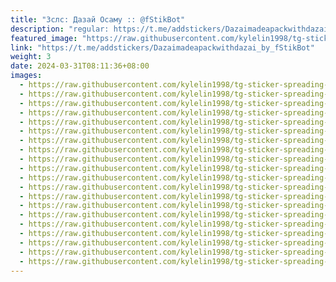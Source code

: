 ```yaml
---
title: "Зслс: Дазай Осаму :: @fStikBot"
description: "regular: https://t.me/addstickers/Dazaimadeapackwithdazai_by_fStikBot"
featured_image: "https://raw.githubusercontent.com/kylelin1998/tg-sticker-spreading-worldwide-images/main/img/29cc1489-416a-4650-82c9-40337b769b10.jpg"
link: "https://t.me/addstickers/Dazaimadeapackwithdazai_by_fStikBot"
weight: 3
date: 2024-03-31T08:11:36+08:00
images:
  - https://raw.githubusercontent.com/kylelin1998/tg-sticker-spreading-worldwide-images/main/img/29cc1489-416a-4650-82c9-40337b769b10.jpg
  - https://raw.githubusercontent.com/kylelin1998/tg-sticker-spreading-worldwide-images/main/img/0e8f37eb-7b69-42eb-ac04-ee26b49cb8e6.jpg
  - https://raw.githubusercontent.com/kylelin1998/tg-sticker-spreading-worldwide-images/main/img/4542d5b9-4a9c-4710-ab55-50e1e8f889ec.jpg
  - https://raw.githubusercontent.com/kylelin1998/tg-sticker-spreading-worldwide-images/main/img/72e2987a-9713-43eb-95fe-bbbced5ccb39.jpg
  - https://raw.githubusercontent.com/kylelin1998/tg-sticker-spreading-worldwide-images/main/img/2d13afa7-2084-4fec-a544-93877006b44a.jpg
  - https://raw.githubusercontent.com/kylelin1998/tg-sticker-spreading-worldwide-images/main/img/ab336e5e-a83a-4c85-99aa-151df9f26b19.jpg
  - https://raw.githubusercontent.com/kylelin1998/tg-sticker-spreading-worldwide-images/main/img/2060db16-4679-4e22-89d4-7cbd7e356165.jpg
  - https://raw.githubusercontent.com/kylelin1998/tg-sticker-spreading-worldwide-images/main/img/c743fa60-5829-42e8-9854-a9459b836322.jpg
  - https://raw.githubusercontent.com/kylelin1998/tg-sticker-spreading-worldwide-images/main/img/4b33f9c9-4c1f-4ac3-89f9-f720aef65d28.jpg
  - https://raw.githubusercontent.com/kylelin1998/tg-sticker-spreading-worldwide-images/main/img/e41a647d-05ba-4203-82e1-27c15c4db056.jpg
  - https://raw.githubusercontent.com/kylelin1998/tg-sticker-spreading-worldwide-images/main/img/b7163355-4659-4d14-a8c7-90707c1220cc.jpg
  - https://raw.githubusercontent.com/kylelin1998/tg-sticker-spreading-worldwide-images/main/img/45763864-7cc5-4444-936d-2f60714d999a.jpg
  - https://raw.githubusercontent.com/kylelin1998/tg-sticker-spreading-worldwide-images/main/img/f42cee6d-fa83-4fa6-927c-2788be7f6db4.jpg
  - https://raw.githubusercontent.com/kylelin1998/tg-sticker-spreading-worldwide-images/main/img/0babbc71-6c2b-4687-9812-a186cad3b49c.jpg
  - https://raw.githubusercontent.com/kylelin1998/tg-sticker-spreading-worldwide-images/main/img/2f16d071-5c2c-467c-a9a2-e52f7ad7d975.jpg
  - https://raw.githubusercontent.com/kylelin1998/tg-sticker-spreading-worldwide-images/main/img/20b6a42f-32d8-479c-8287-6710a2855b10.jpg
  - https://raw.githubusercontent.com/kylelin1998/tg-sticker-spreading-worldwide-images/main/img/31c376c3-7eac-4aee-b1a4-9bb82aa3c99e.jpg
  - https://raw.githubusercontent.com/kylelin1998/tg-sticker-spreading-worldwide-images/main/img/a3fe01c4-7657-4cd7-b6fa-18757011765e.jpg
  - https://raw.githubusercontent.com/kylelin1998/tg-sticker-spreading-worldwide-images/main/img/7eb6666e-e5dc-4ecb-98cd-4271b3196596.jpg
  - https://raw.githubusercontent.com/kylelin1998/tg-sticker-spreading-worldwide-images/main/img/37f78f29-4b11-4af7-8595-ebefda50e6cc.jpg
---
```

